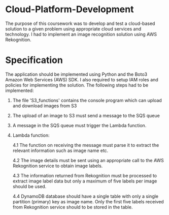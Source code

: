 # Cloud-Platform-Development
The purpose of this coursework was to develop and test a cloud-based solution to a given problem 
using appropriate cloud services and technology. I had to implement an image recognition
solution using AWS Rekognition. 

# Specification
The application should be implemented using Python and the Boto3 Amazon Web Services (AWS)
SDK. I also required to setup IAM roles and policies for implementing the solution. The following 
steps had to be implemented:

1. The file 'S3_functions' contains the console program which can upload and download images
   from S3

2. The upload of an image to S3 must send a message to the SQS queue

3. A message in the SQS queue must trigger the Lambda function.

4. Lambda function: 

    4.1 The function on receiving the message must parse it to extract
        the relevant information such as image name etc.

    4.2 The image details must be sent using an appropriate call to the
        AWS Rekognition service to obtain image labels.

    4.3 The information returned from Rekognition must be processed to
        extract image label data but only a maximum of five labels per
        image should be used.

    4.4 DynamoDB database should have a single table with only a
        single partition (primary) key as image name. Only the first five
        labels received from Rekognition service should to be stored in
        the table.
